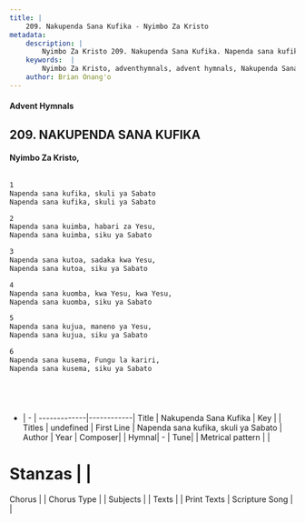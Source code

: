 ```yaml
---
title: |
    209. Nakupenda Sana Kufika - Nyimbo Za Kristo
metadata:
    description: |
        Nyimbo Za Kristo 209. Nakupenda Sana Kufika. Napenda sana kufika, skuli ya Sabato  Napenda sana kufika, skuli ya Sabato  
    keywords:  |
        Nyimbo Za Kristo, adventhymnals, advent hymnals, Nakupenda Sana Kufika, Napenda sana kufika, skuli ya Sabato . 
    author: Brian Onang'o
---
```


#### Advent Hymnals
## 209. NAKUPENDA SANA KUFIKA
####  Nyimbo Za Kristo,

```txt

1
Napenda sana kufika, skuli ya Sabato 
Napenda sana kufika, skuli ya Sabato

2
Napenda sana kuimba, habari za Yesu, 
Napenda sana kuimba, siku ya Sabato

3
Napenda sana kutoa, sadaka kwa Yesu, 
Napenda sana kutoa, siku ya Sabato

4
Napenda sana kuomba, kwa Yesu, kwa Yesu, 
Napenda sana kuomba, siku ya Sabato

5
Napenda sana kujua, maneno ya Yesu, 
Napenda sana kujua, siku ya Sabato

6
Napenda sana kusema, Fungu la kariri, 
Napenda sana kusema, siku ya Sabato






```

- |   -  |
-------------|------------|
Title | Nakupenda Sana Kufika |
Key |  |
Titles | undefined |
First Line | Napenda sana kufika, skuli ya Sabato  |
Author | 
Year | 
Composer| |
Hymnal|  - |
Tune|  |
Metrical pattern | |
# Stanzas |  |
Chorus |  |
Chorus Type |  |
Subjects | |
Texts |  |
Print Texts | 
Scripture Song |  |
    
